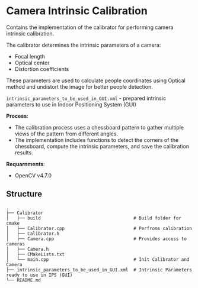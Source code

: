 # Camera Intrinsic Calibration

Contains the implementation of the calibrator for performing camera intrinsic calibration.

The calibrator determines the intrinsic parameters of a camera:
  - Focal length
  - Optical center
  - Distortion coefficients

These parameters are used to calculate people coordinates using Optical method and undistort the image for better people detection.

`intrinsic_parameters_to_be_used_in_GUI.xml` - prepared intrinsic parameters to use in Indoor Positioning System (GUI)

**Process**:
- The calibration process uses a chessboard pattern to gather multiple views of the pattern from different angles.
- The implementation includes functions to detect the corners of the chessboard, compute the intrinsic parameters, and save the calibration results.

**Requarnments**:
- OpenCV v4.7.0

## Structure
```
.
├── Calibrator                                  
│   ├── build                                   # Build folder for cmake
│   ├── Calibrator.cpp                          # Perfroms calibration
│   ├── Calibrator.h                             
│   ├── Camera.cpp                              # Provides access to cameras
│   ├── Camera.h                                
│   ├── CMakeLists.txt                          
│   └── main.cpp                                # Init Calibrator and Camera
├── intrinsic_parameters_to_be_used_in_GUI.xml  # Intrinsic Parameters ready to use in IPS (GUI)
└── README.md
```
